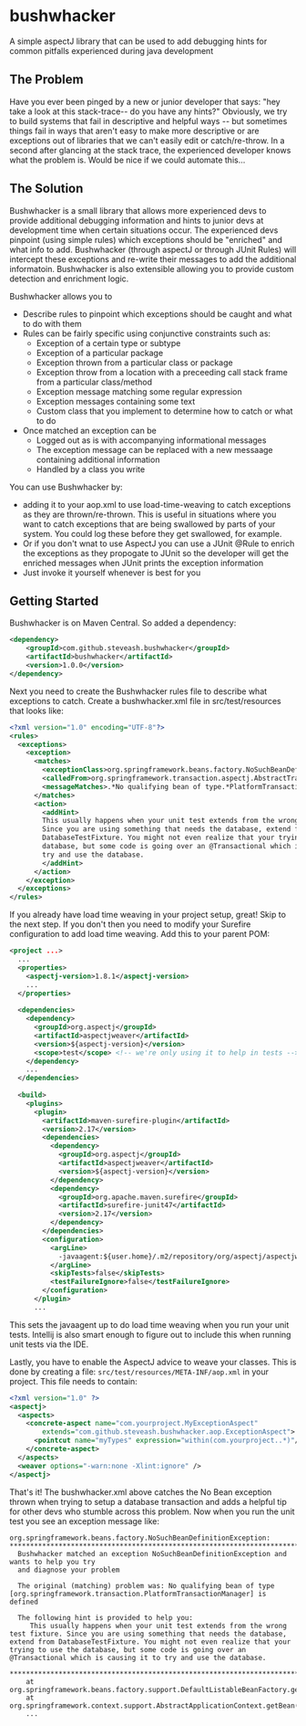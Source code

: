 bushwhacker
===========

A simple aspectJ library that can be used to add debugging hints for common pitfalls experienced during java development

## The Problem
Have you ever been pinged by a new or junior developer that says: "hey take a look at this stack-trace-- do you have any hints?"  Obviously, we try to build systems that fail in descriptive and helpful ways -- but sometimes things fail in ways that aren't easy to make more descriptive or are exceptions out of libraries that we can't easily edit or catch/re-throw.  In a second after glancing at the stack trace, the experienced developer knows what the problem is.  Would be nice if we could automate this...

## The Solution
Bushwhacker is a small library that allows more experienced devs to provide additional debugging information and hints to junior devs at development time when certain situations occur.  The experienced devs pinpoint (using simple rules) which exceptions should be "enriched" and what info to add.  Bushwhacker (through aspectJ or through JUnit Rules) will intercept these exceptions and re-write their messages to add the additional informatoin.  Bushwhacker is also extensible allowing you to provide custom detection and enrichment logic.  

Bushwhacker allows you to
* Describe rules to pinpoint which exceptions should be caught and what to do with them
* Rules can be fairly specific using conjunctive constraints such as:
  * Exception of a certain type or subtype
  * Exception of a particular package
  * Exception thrown from a particular class or package
  * Exception throw from a location with a preceeding call stack frame from a particular class/method
  * Exception message matching some regular expression
  * Exception messages containing some text
  * Custom class that you implement to determine how to catch or what to do
* Once matched an exception can be
  * Logged out as is with accompanying informational messages
  * The exception message can be replaced with a new messaage containing additional information
  * Handled by a class you write

You can use Bushwhacker by:
* adding it to your aop.xml to use load-time-weaving to catch exceptions as they are thrown/re-thrown.  This is useful in situations where you want to catch exceptions that are being swallowed by parts of your system.  You could log these before they get swallowed, for example.
* Or if you don't wnat to use AspectJ you can use a JUnit @Rule to enrich the exceptions as they propogate to JUnit so the developer will get the enriched messages when JUnit prints the exception information
* Just invoke it yourself whenever is best for you

## Getting Started
Bushwhacker is on Maven Central.  So added a dependency:

```xml
<dependency>
    <groupId>com.github.steveash.bushwhacker</groupId>
    <artifactId>bushwhacker</artifactId>
    <version>1.0.0</version>
</dependency>
```

Next you need to create the Bushwhacker rules file to describe what exceptions to catch. Create
a bushwhacker.xml file in src/test/resources that looks like:

```xml
<?xml version="1.0" encoding="UTF-8"?>
<rules>
  <exceptions>
    <exception>
      <matches>
        <exceptionClass>org.springframework.beans.factory.NoSuchBeanDefinitionException</exceptionClass>
        <calledFrom>org.springframework.transaction.aspectj.AbstractTransactionAspect*</calledFrom>
        <messageMatches>.*No qualifying bean of type.*PlatformTransactionManager.*</messageMatches>
      </matches>
      <action>
        <addHint>
        This usually happens when your unit test extends from the wrong test fixture. 
        Since you are using something that needs the database, extend from 
        DatabaseTestFixture. You might not even realize that your trying to use the 
        database, but some code is going over an @Transactional which is causing it to 
        try and use the database.
        </addHint>
      </action>
    </exception>
  </exceptions>
</rules>
```

If you already have load time weaving in your project setup, great! Skip to the next step.  If you
don't then you need to modify your Surefire configuration to add load time weaving.  Add this to 
your parent POM:

```xml
<project ...>
  ...
  <properties>
    <aspectj-version>1.8.1</aspectj-version>
    ...
  </properties>
  
  <dependencies>
    <dependency>
      <groupId>org.aspectj</groupId>
      <artifactId>aspectjweaver</artifactId>
      <version>${aspectj-version}</version>
      <scope>test</scope> <!-- we're only using it to help in tests -->
    </dependency>
    ...
  </dependencies>
  
  <build>
    <plugins>
      <plugin>
        <artifactId>maven-surefire-plugin</artifactId>
        <version>2.17</version>
        <dependencies>
          <dependency>
            <groupId>org.aspectj</groupId>
            <artifactId>aspectjweaver</artifactId>
            <version>${aspectj-version}</version>
          </dependency>
          <dependency>
            <groupId>org.apache.maven.surefire</groupId>
            <artifactId>surefire-junit47</artifactId>
            <version>2.17</version>
          </dependency>
        </dependencies>
        <configuration>
          <argLine>
            -javaagent:${user.home}/.m2/repository/org/aspectj/aspectjweaver/${aspectj-version}/aspectjweaver-${aspectj-version}.jar
          </argLine>
          <skipTests>false</skipTests>
          <testFailureIgnore>false</testFailureIgnore>
        </configuration>
      </plugin>
      ...
```

This sets the javaagent up to do load time weaving when you run your unit tests.  Intellij is also 
smart enough to figure out to include this when running unit tests via the IDE.

Lastly, you have to enable the AspectJ advice to weave your classes.  This is done by creating
a file: `src/test/resources/META-INF/aop.xml` in your project.  This file needs to contain:

```xml
<?xml version="1.0" ?>
<aspectj>
  <aspects>
    <concrete-aspect name="com.yourproject.MyExceptionAspect"
        extends="com.github.steveash.bushwhacker.aop.ExceptionAspect">
      <pointcut name="myTypes" expression="within(com.yourproject..*)"/>
    </concrete-aspect>
  </aspects>
  <weaver options="-warn:none -Xlint:ignore" />
</aspectj>
```

That's it!  The bushwhacker.xml above catches the No Bean exception thrown when trying to
setup a database transaction and adds a helpful tip for other devs who stumble across this 
problem.  Now when you run the unit test you see an exception message like:

```
org.springframework.beans.factory.NoSuchBeanDefinitionException: 
***************************************************************************
  Bushwhacker matched an exception NoSuchBeanDefinitionException and wants to help you try
  and diagnose your problem

  The original (matching) problem was: No qualifying bean of type [org.springframework.transaction.PlatformTransactionManager] is defined

  The following hint is provided to help you:
     This usually happens when your unit test extends from the wrong test fixture. Since you are using something that needs the database, extend from DatabaseTestFixture. You might not even realize that your trying to use the database, but some code is going over an @Transactional which is causing it to try and use the database. 

***************************************************************************
	at org.springframework.beans.factory.support.DefaultListableBeanFactory.getBean(DefaultListableBeanFactory.java:319)
	at org.springframework.context.support.AbstractApplicationContext.getBean(AbstractApplicationContext.java:985)
	...
```
